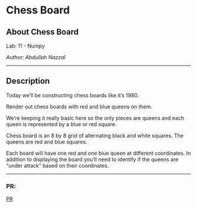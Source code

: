# Chess Board

## About Chess Board

Lab: 11 - Numpy

*Author: Abdullah Nazzal*

----

## Description
Today we’ll be constructing chess boards like it’s 1980.

Render out chess boards with red and blue queens on them.

We’re keeping it really basic here so the only pieces are queens and each queen is represented by a blue or red square.

Chess board is an 8 by 8 grid of alternating black and white squares. The queens are red and blue squares.

Each board will have one red and one blue queen at different coordinates. In addition to displaying the board you’ll need to identify if the queens are “under attack” based on their coordinates.



***

### PR:

[PR](https://github.com/abdullahnazzal/chess-board/pull/1)